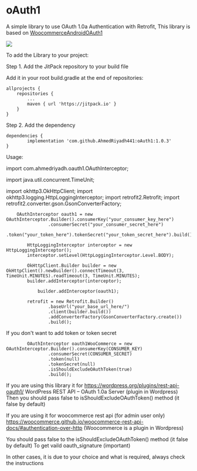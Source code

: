 # oAuth1
A simple library to use OAuth 1.0a Authentication with Retrofit,
This library is based on [WoocommerceAndroidOAuth1](https://github.com/rameshvoltella/WoocommerceAndroidOAuth1)
 
[![](https://jitpack.io/v/AhmedRiyadh441/oAuth1.svg)](https://jitpack.io/#AhmedRiyadh441/oAuth1)

To add the Library to your project:

Step 1. Add the JitPack repository to your build file

Add it in your root build.gradle at the end of repositories:

	allprojects {
		repositories {
			...
			maven { url 'https://jitpack.io' }
		}
	}
  
  
Step 2. Add the dependency


	dependencies {
	        implementation 'com.github.AhmedRiyadh441:oAuth1:1.0.3'
	}

Usage:

import com.ahmedriyadh.oauth1.OAuthInterceptor;

import java.util.concurrent.TimeUnit;

import okhttp3.OkHttpClient;
import okhttp3.logging.HttpLoggingInterceptor;
import retrofit2.Retrofit;
import retrofit2.converter.gson.GsonConverterFactory;

	    
	    OAuthInterceptor oauth1 = new OAuthInterceptor.Builder().consumerKey("your_consumer_key_here")
                    .consumerSecret("your_consumer_secret_here")
                    .token("your_token_here").tokenSecret("your_token_secret_here").build();
		    
            HttpLoggingInterceptor interceptor = new HttpLoggingInterceptor();
            interceptor.setLevel(HttpLoggingInterceptor.Level.BODY);

            OkHttpClient.Builder builder = new OkHttpClient().newBuilder().connectTimeout(3, TimeUnit.MINUTES).readTimeout(3, TimeUnit.MINUTES);
            builder.addInterceptor(interceptor);
	    
                builder.addInterceptor(oauth1);

            retrofit = new Retrofit.Builder()
                    .baseUrl("your_base_url_here/")
                    .client(builder.build())
                    .addConverterFactory(GsonConverterFactory.create())
                    .build();
		    
If you don't want to add token or token secret

		    OAuthInterceptor oauth1WooCommerce = new OAuthInterceptor.Builder().consumerKey(CONSUMER_KEY)
                    .consumerSecret(CONSUMER_SECRET)
                    .token(null)
                    .tokenSecret(null)
                    .isShouldExcludeOAuthToken(true)
                    .build();
		    
If you are using this library it for 
https://wordpress.org/plugins/rest-api-oauth1/
WordPress REST API – OAuth 1.0a Server (plugin in Wordpress)
Then you should pass false to isShouldExcludeOAuthToken() method (it false by default)

If you are using it for woocommerce rest api (for admin user only)
https://woocommerce.github.io/woocommerce-rest-api-docs/#authentication-over-http (Woocommerce is a plugin in Wordpress)

You should pass false to the isShouldExcludeOAuthToken() method (it false by default)
To get vaild oauth_signature (important)

In other cases, it is due to your choice and what is required, always check the instructions
